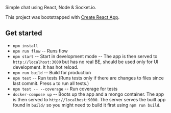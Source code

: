 Simple chat using React, Node & Socket.io.

This project was bootstrapped with [Create React App](https://github.com/facebookincubator/create-react-app).

## Get started

* `npm install`
* `npm run flow` -- Runs flow
* `npm start` -- Start in development mode -- The app is then served to `http://localhost:3000` but has no real BE, should be used only for UI development. It has hot reload.
* `npm run build` -- Build for production
* `npm test` -- Run tests (Runs tests only if there are changes to files since last commit. Press `a` to run all tests.)
* `npm test -- --coverage` -- Run coverage for tests
* `docker-compose up` -- Boots up the app and a mongo container. The app is then served to `http://localhost:9000`. The server serves the built app found in `build/` so you might need to build it first using `npm run build`.
